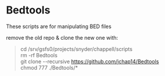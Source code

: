 # Bedtools
These scripts are for manipulating BED files

remove the old repo & clone the new one with: 
> cd /srv/gsfs0/projects/snyder/chappell/scripts  
> rm -rf Bedtools  
> git clone --recursive https://github.com/jchap14/Bedtools     
> chmod 777 ./Bedtools/*     
